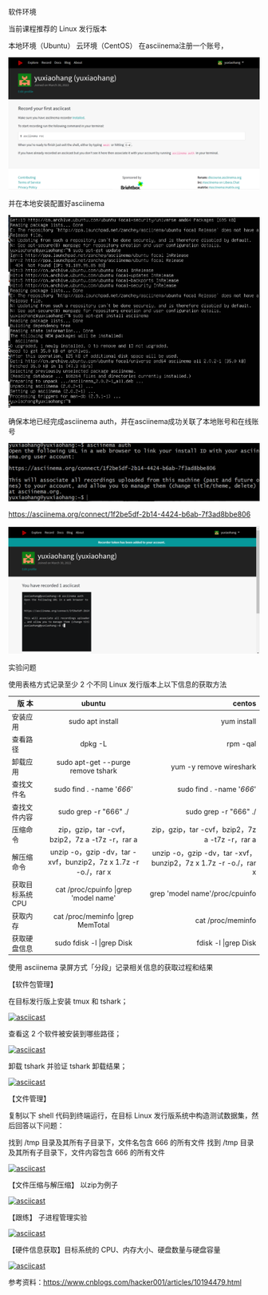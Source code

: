 软件环境

当前课程推荐的 Linux 发行版本

 本地环境（Ubuntu）
 云环境（CentOS）
在asciinema注册一个账号，

![作业2图片](作业2.2.png)

并在本地安装配置好asciinema

![作业2图片](作业2.1.png)

确保本地已经完成asciinema auth，并在asciinema成功关联了本地账号和在线账号

![作业2图片](作业2.3.png)

https://asciinema.org/connect/1f2be5df-2b14-4424-b6ab-7f3ad8bbe806

![作业2图片](作业2.4.png)



实验问题

使用表格方式记录至少 2 个不同 Linux 发行版本上以下信息的获取方法

|   版 本  |          ubuntu         |     centos   |
|----------|:-----------------------:|-------------:|
| 安装应用  |     sudo apt install    | yum install |
| 查看路径  |         dpkg -L         |  rpm -qal   |
| 卸载应用  |sudo apt-get --purge remove tshark|   yum -y remove wireshark |
| 查找文件名| sudo find . -name '*666*' | sudo find . -name '*666*' |
|查找文件内容| sudo grep -r "666" ./ | sudo grep -r "666" ./|
| 压缩命令 |zip，gzip，tar -cvf，bzip2，7z a -t7z -r，rar a|zip，gzip，tar -cvf，bzip2，7z a -t7z -r，rar a|
| 解压缩命令|unzip -o，gzip -dv，tar -xvf，bunzip2，7z x 1.7z -r -o./，rar x|unzip -o，gzip -dv，tar -xvf，bunzip2，7z x 1.7z -r -o./，rar x|
|获取目标系统CPU|cat /proc/cpuinfo \|grep 'model name'|grep 'model name'/proc/cpuinfo|
|获取内存 | cat /proc/meminfo \|grep MemTotal |cat /proc/meminfo |grep MemTotal|
|获取硬盘信息|sudo fdisk -l \|grep Disk | fdisk -l \|grep Disk |

使用 asciinema 录屏方式「分段」记录相关信息的获取过程和结果

【软件包管理】

在目标发行版上安装 tmux 和 tshark；

[![asciicast](https://asciinema.org/a/atePQJi3SAyYgsNikOZCgEhAm.svg)](https://asciinema.org/a/atePQJi3SAyYgsNikOZCgEhAm)

查看这 2 个软件被安装到哪些路径；

[![asciicast](https://asciinema.org/a/XbMwy2zE6BQkMBLqug3XrZIj4.svg)](https://asciinema.org/a/XbMwy2zE6BQkMBLqug3XrZIj4)

卸载 tshark 并验证 tshark 卸载结果；

[![asciicast](https://asciinema.org/a/Zey4YysW0pKWUHEGkQLbRiW40.svg)](https://asciinema.org/a/Zey4YysW0pKWUHEGkQLbRiW40)

【文件管理】

复制以下 shell 代码到终端运行，在目标 Linux 发行版系统中构造测试数据集，然后回答以下问题：

找到 /tmp 目录及其所有子目录下，文件名包含 666 的所有文件
找到 /tmp 目录及其所有子目录下，文件内容包含 666 的所有文件
 
[![asciicast](https://asciinema.org/a/feLUhYdG84Bkbpzj0uxmHSTUj.svg)](https://asciinema.org/a/feLUhYdG84Bkbpzj0uxmHSTUj)

【文件压缩与解压缩】
以zip为例子

[![asciicast](https://asciinema.org/a/pkMa2nixVAbid34mdvSVbj4fY.svg)](https://asciinema.org/a/pkMa2nixVAbid34mdvSVbj4fY)

【跟练】 子进程管理实验

[![asciicast](https://asciinema.org/a/DmoLuvDRuhoWwQ3r5ps0dIkhK.svg)](https://asciinema.org/a/DmoLuvDRuhoWwQ3r5ps0dIkhK)

【硬件信息获取】目标系统的 CPU、内存大小、硬盘数量与硬盘容量

[![asciicast](https://asciinema.org/a/hvOGW0CthUpntR6pH3NDJGU7U.svg)](https://asciinema.org/a/hvOGW0CthUpntR6pH3NDJGU7U)

参考资料：https://www.cnblogs.com/hacker001/articles/10194479.html

